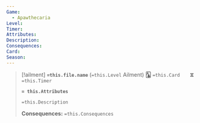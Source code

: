```yaml
---
Game:
  - Apawthecaria
Level: 
Timer: 
Attributes: 
Description: 
Consequences: 
Card: 
Season:
---
```


> [!ailment] **`=this.file.name`**  (`=this.Level` Ailment) 
> **🃑** `=this.Card` ` ` ` ` **⧖** `=this.Timer`
> 
> **`= this.Attributes`**
> 
> `=this.Description`
> 
> **Consequences:** `=this.Consequences`